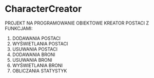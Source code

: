 # CharacterCreator
PROJEKT NA PROGRAMOWANIE OBIEKTOWE
KREATOR POSTACI Z FUNKCJAMI:
1. DODAWANIA POSTACI
2. WYŚWIETLANIA POSTACI
3. USUWANIA POSTACI
4. DODAWANIA BRONI
5. USUWANIA BRONI
6. WYŚWIETLANIA BRONI
7. OBLICZANIA STATYSTYK 

